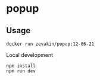# popup

## Usage

```console
docker run zevakin/popup:12-06-21
```

Local development

```console
npm install
npm run dev
```
